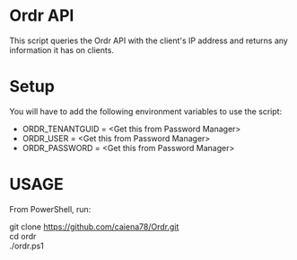 # Ordr API
This script queries the Ordr API with the client's IP address and returns any information it has on clients.

# Setup
You will have to add the following environment variables to use the script:
- ORDR_TENANTGUID  = \<Get this from Password Manager\>
- ORDR_USER        = \<Get this from Password Manager\>
- ORDR_PASSWORD    = \<Get this from Password Manager\>

# USAGE
From PowerShell, run:  

git clone https://github.com/caiena78/Ordr.git <br />
cd ordr<br />
./ordr.ps1
  